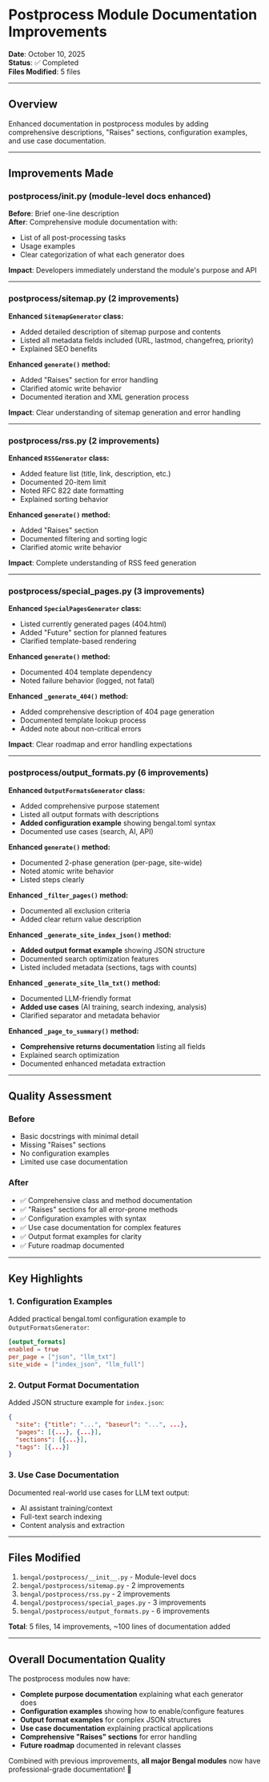 # Postprocess Module Documentation Improvements

**Date**: October 10, 2025  
**Status**: ✅ Completed  
**Files Modified**: 5 files

---

## Overview

Enhanced documentation in postprocess modules by adding comprehensive descriptions, "Raises" sections, configuration examples, and use case documentation.

---

## Improvements Made

### postprocess/__init__.py (module-level docs enhanced)

**Before**: Brief one-line description  
**After**: Comprehensive module documentation with:
- List of all post-processing tasks
- Usage examples
- Clear categorization of what each generator does

**Impact**: Developers immediately understand the module's purpose and API

---

### postprocess/sitemap.py (2 improvements)

**Enhanced `SitemapGenerator` class:**
- Added detailed description of sitemap purpose and contents
- Listed all metadata fields included (URL, lastmod, changefreq, priority)
- Explained SEO benefits

**Enhanced `generate()` method:**
- Added "Raises" section for error handling
- Clarified atomic write behavior
- Documented iteration and XML generation process

**Impact**: Clear understanding of sitemap generation and error handling

---

### postprocess/rss.py (2 improvements)

**Enhanced `RSSGenerator` class:**
- Added feature list (title, link, description, etc.)
- Documented 20-item limit
- Noted RFC 822 date formatting
- Explained sorting behavior

**Enhanced `generate()` method:**
- Added "Raises" section
- Documented filtering and sorting logic
- Clarified atomic write behavior

**Impact**: Complete understanding of RSS feed generation

---

### postprocess/special_pages.py (3 improvements)

**Enhanced `SpecialPagesGenerator` class:**
- Listed currently generated pages (404.html)
- Added "Future" section for planned features
- Clarified template-based rendering

**Enhanced `generate()` method:**
- Documented 404 template dependency
- Noted failure behavior (logged, not fatal)

**Enhanced `_generate_404()` method:**
- Added comprehensive description of 404 page generation
- Documented template lookup process
- Added note about non-critical errors

**Impact**: Clear roadmap and error handling expectations

---

### postprocess/output_formats.py (6 improvements)

**Enhanced `OutputFormatsGenerator` class:**
- Added comprehensive purpose statement
- Listed all output formats with descriptions
- **Added configuration example** showing bengal.toml syntax
- Documented use cases (search, AI, API)

**Enhanced `generate()` method:**
- Documented 2-phase generation (per-page, site-wide)
- Noted atomic write behavior
- Listed steps clearly

**Enhanced `_filter_pages()` method:**
- Documented all exclusion criteria
- Added clear return value description

**Enhanced `_generate_site_index_json()` method:**
- **Added output format example** showing JSON structure
- Documented search optimization features
- Listed included metadata (sections, tags with counts)

**Enhanced `_generate_site_llm_txt()` method:**
- Documented LLM-friendly format
- **Added use cases** (AI training, search indexing, analysis)
- Clarified separator and metadata behavior

**Enhanced `_page_to_summary()` method:**
- **Comprehensive returns documentation** listing all fields
- Explained search optimization
- Documented enhanced metadata extraction

---

## Quality Assessment

### Before
- Basic docstrings with minimal detail
- Missing "Raises" sections
- No configuration examples
- Limited use case documentation

### After
- ✅ Comprehensive class and method documentation
- ✅ "Raises" sections for all error-prone methods
- ✅ Configuration examples with syntax
- ✅ Use case documentation for complex features
- ✅ Output format examples for clarity
- ✅ Future roadmap documented

---

## Key Highlights

### 1. Configuration Examples
Added practical bengal.toml configuration example to `OutputFormatsGenerator`:
```toml
[output_formats]
enabled = true
per_page = ["json", "llm_txt"]
site_wide = ["index_json", "llm_full"]
```

### 2. Output Format Documentation
Added JSON structure example for `index.json`:
```json
{
  "site": {"title": "...", "baseurl": "...", ...},
  "pages": [{...}, {...}],
  "sections": [{...}],
  "tags": [{...}]
}
```

### 3. Use Case Documentation
Documented real-world use cases for LLM text output:
- AI assistant training/context
- Full-text search indexing
- Content analysis and extraction

---

## Files Modified

1. `bengal/postprocess/__init__.py` - Module-level docs
2. `bengal/postprocess/sitemap.py` - 2 improvements
3. `bengal/postprocess/rss.py` - 2 improvements
4. `bengal/postprocess/special_pages.py` - 3 improvements
5. `bengal/postprocess/output_formats.py` - 6 improvements

**Total**: 5 files, 14 improvements, ~100 lines of documentation added

---

## Overall Documentation Quality

The postprocess modules now have:

- **Complete purpose documentation** explaining what each generator does
- **Configuration examples** showing how to enable/configure features
- **Output format examples** for complex JSON structures
- **Use case documentation** explaining practical applications
- **Comprehensive "Raises" sections** for error handling
- **Future roadmap** documented in relevant classes

Combined with previous improvements, **all major Bengal modules** now have professional-grade documentation! 🎉
